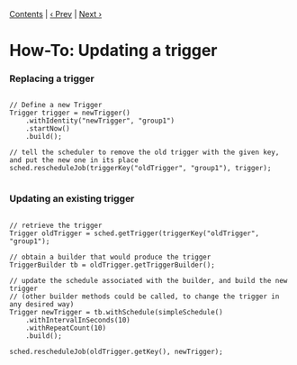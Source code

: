 
<div class="secNavPanel"><a href=".">Contents</a> | <a href="UpdateJob.html">&lsaquo;&nbsp;Prev</a> | <a href="JobInitPlugin.html">Next&nbsp;&rsaquo;</a></div>





# How-To: Updating a trigger

### Replacing a trigger

<pre class="prettyprint highlight"><code class="language-java" data-lang="java">
// Define a new Trigger
Trigger trigger = newTrigger()
    .withIdentity("newTrigger", "group1")
    .startNow()
    .build();

// tell the scheduler to remove the old trigger with the given key, and put the new one in its place
sched.rescheduleJob(triggerKey("oldTrigger", "group1"), trigger);

</code></pre>


### Updating an existing trigger

<pre class="prettyprint highlight"><code class="language-java" data-lang="java">
// retrieve the trigger
Trigger oldTrigger = sched.getTrigger(triggerKey("oldTrigger", "group1");

// obtain a builder that would produce the trigger
TriggerBuilder tb = oldTrigger.getTriggerBuilder();

// update the schedule associated with the builder, and build the new trigger
// (other builder methods could be called, to change the trigger in any desired way)
Trigger newTrigger = tb.withSchedule(simpleSchedule()
    .withIntervalInSeconds(10)
    .withRepeatCount(10)
    .build();

sched.rescheduleJob(oldTrigger.getKey(), newTrigger);

</code></pre>
